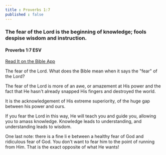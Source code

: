 ```yaml
---
title : Proverbs 1:7
published : false
---
```

<h3>The fear of the Lord is the beginning of knowledge; fools despise wisdom and instruction.</h3>
<h4>Proverbs 1:7 ESV</h4>
<a href = "https://bible.com/bible/59/pro.1.7.ESV">Read It on the Bible App </a>

<p>The fear of the Lord. What does the Bible mean when it says the "fear" of the Lord?</p>
<p>The fear of the Lord is more of an awe, or amazement at His power and the fact that He hasn't already snapped His fingers and destroyed the world.</p>
<p>It is the acknowledgement of His extreme superiority, of the huge gap between his power and ours.</p>
<p>If you fear the Lord in this way, He will teach you and guide you, allowing you to amass knowledge. Knowledge leads to understanding, and understanding leads to wisdom.</p>
<p>One last note: there is a fine li e between a healthy fear of God and ridiculous fear of God. You don't want to fear him to the point of running from Him. That is the exact opposite of what He wants!</p>
